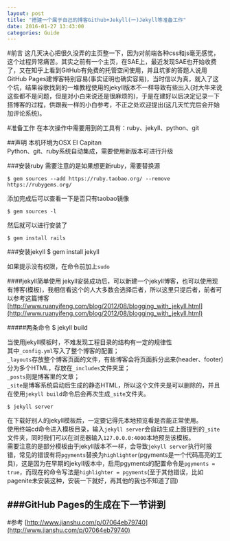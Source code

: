 ```yaml
---
layout: post
title: "搭建一个属于自己的博客Github+Jekyll(一)Jekyll等准备工作"
date: 2016-01-27 13:43:00
categories: Guide
---
```

#前言
这几天决心把很久没弄的主页整一下，因为对前端各种css和js毫无感觉，这个过程异常痛苦。其实之前有一个主页，在SAE上，最近发现SAE也开始收费了，又在知乎上看到GitHub有免费的托管空间使用，并且坑爹的答题人说用GitHub Pages建博客特别容易(事实证明也确实容易)，当时信以为真，就入了这个坑，结果谷歌找到的一堆教程使用的jekyll版本不一样导致有些出入(对大牛来说这些都不是问题，但是对小白来说还是很麻烦的)，于是在建好以后决定记录一下搭博客的过程，供跟我一样的小白参考，不正之处欢迎提出(这几天忙完后会开始加评论系统)。
	
	
	
	
#准备工作
在本次操作中需要用到的工具有：ruby、jekyll、python、git



##声明
本机环境为OSX EI Capitan  
Python、git、ruby系统自动集成，需要使用新版本可进行升级



###安装ruby
需要注意的是如果想更新ruby，需要替换源


    $ gem sources --add https://ruby.taobao.org/ --remove https://rubygems.org/

添加完成后可以查看一下是否只有taobao镜像    

	$ gem sources -l
	
然后就可以进行安装了

	$ gem install rails

	
	
	
###安装jekyll
	$ gem install jekyll
	
如果提示没有权限，在命令前加上`sudo`




####jekyll简单使用
jekyll安装成功后，可以新建一个jekyll博客，也可以使用现有博客(模板)，我相信看这个的人大多数会选择后者，所以这里只提后者，前者可以参考这篇博客[http://www.ruanyifeng.com/blog/2012/08/blogging_with_jekyll.html](http://www.ruanyifeng.com/blog/2012/08/blogging_with_jekyll.html)




#####两条命令
	$ jekyll build  
	
	  
当使用jekyll模板时，不难发现工程目录的结构有一定的规律性  
其中`_config.yml`写入了整个博客的配置；  
`_layouts`存放整个博客页面的文件，有些博客会将页面拆分出来(header、footer)分为多个HTML，存放在`_includes`文件夹里；  
`_posts`则是博客里的文章；  
`_site`是博客系统启动后生成的静态HTML，所以这个文件夹是可以删除的，并且在使用`jekyll build`命令后会再次生成`_site`文件夹。  
  
	
	$ jekyll server
	
	
	  
在下载好别人的jekyll模板后，一定要记得先本地预览看是否能正常使用。  
使用终端cd命令进入模板目录，输入`jekyll server`会自动生成上面提到的`_site`文件夹，同时我们可以在浏览器输入`127.0.0.0:4000`本地预览该模板。  
需要注意的是部分模板由于jekyll版本不一样，会导致`jekyll server`执行时报错，常见的错误有将`pgyments`替换为`highlighter`(pgyments是一个代码高亮的工具)，这是因为在早期的jekyll版本中，启用pgyments的配置命令是`pgyments = true`，而现在的命令写法是`highlighter = pgyments`(至于其他错误，比如pagenite未安装这种，安装一下就好，再其他的我也不知道了囧)




###GitHub Pages的生成在下一节讲到
---
#参考
[http://www.jianshu.com/p/07064eb79740](http://www.jianshu.com/p/07064eb79740)
